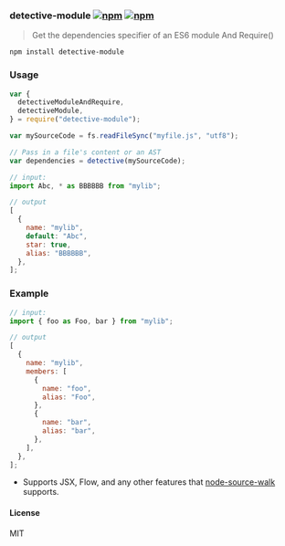 ### detective-module [![npm](http://img.shields.io/npm/v/detective-module.svg)](https://npmjs.org/package/detective-module) [![npm](http://img.shields.io/npm/dm/detective-module.svg)](https://npmjs.org/package/detective-module)

> Get the dependencies specifier of an ES6 module And Require()

`npm install detective-module`

### Usage

```js
var {
  detectiveModuleAndRequire,
  detectiveModule,
} = require("detective-module");

var mySourceCode = fs.readFileSync("myfile.js", "utf8");

// Pass in a file's content or an AST
var dependencies = detective(mySourceCode);

// input:
import Abc, * as BBBBBB from "mylib";

// output
[
  {
    name: "mylib",
    default: "Abc",
    star: true,
    alias: "BBBBBB",
  },
];
```

### Example

```js
// input:
import { foo as Foo, bar } from "mylib";

// output
[
  {
    name: "mylib",
    members: [
      {
        name: "foo",
        alias: "Foo",
      },
      {
        name: "bar",
        alias: "bar",
      },
    ],
  },
];
```

- Supports JSX, Flow, and any other features that [node-source-walk](https://github.com/mrjoelkemp/node-source-walk) supports.

#### License

MIT

